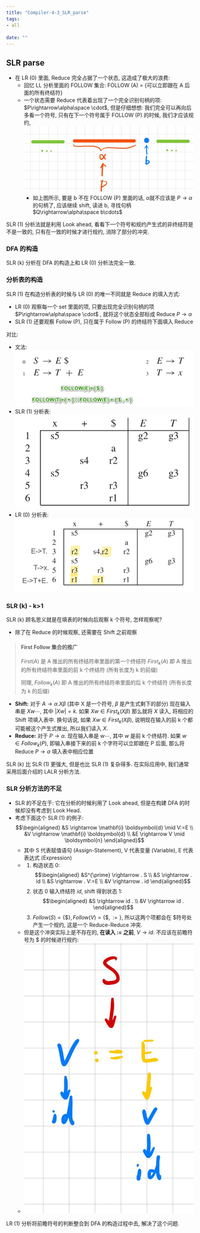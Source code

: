 ```yaml
---
title: "Compiler-4-3_SLR_parse"
tags:
- all

date: ""
---
```

## SLR parse

- 在 LR (0) 里面, Reduce 完全占据了一个状态, 这造成了极大的浪费:
	- 回忆 LL 分析里面的 FOLLOW 集合: FOLLOW (A) = {可以立即跟在 A 后面的所有终结符}
	- 一个状态需要 Reduce 代表着出现了一个完全识别句柄的项: $P\rightarrow\alpha\space \cdot$, 但是仔细想想: 我们完全可以再向后多看一个符号, 只有在下一个符号属于 FOLLOW (P) 的时候, 我们才应该规约, 
		![p后面要有Follow(p)](notes/2021/2021.10/assets/img_2022-10-15-58.png)
		- 如上图所示, 要是 b 不在 FOLLOW (P) 里面的话, α就不应该是 $P\rightarrow\alpha$ 的句柄了, 应该继续 shift, 读进 b, 寻找句柄 $Q\rightarrow\alpha\space b\cdots$

SLR (1) 分析法就是利用 Look ahead, 看看下一个符号和规约产生式的非终结符是不是一致的, 只有在一致的时候才进行规约, 消除了部分的冲突.

### DFA 的构造
SLR (k) 分析在 DFA 的构造上和 LR (0) 分析法完全一致.

### 分析表的构造
SLR (1) 在构造分析表的时候与 LR (0) 的唯一不同就是 Reduce 的填入方式:
- LR (0) 观察每一个 set 里面的项, 只要出现完全识别句柄的项 $P\rightarrow\alpha\space \cdot$ , 就将这个状态全部标成 Reduce $P\rightarrow\alpha$
- SLR (1) 还要观察 Follow (P), 只在属于 Follow (P) 的终结符下面填入 Reduce

对比:
- 文法:
	![400](notes/2021/2021.10/assets/img_2022-10-15-59.png)
- SLR (1) 分析表:
	![300](notes/2021/2021.10/assets/img_2022-10-15-60.png)
- LR (0) 分析表:
	![400](notes/2021/2021.10/assets/img_2022-10-15-61.png)


### SLR (k) - k>1
SLR (k) 顾名思义就是在填表的时候向后观察 k 个符号, 怎样观察呢?
- 除了在 Reduce 的时候观察, 还需要在 Shift 之前观察

> #### First Follow 集合的推广
> $First(A)$ 是 A 推出的所有终结符串里面的第一个终结符
> $First_k(A)$ 即 A 推出的所有终结符串里面的前 k 个终结符 (所有长度为 k 的前缀)
> 
> 同理, $Follow_k(A)$ 即 A 推出的所有终结符串里面的后 k 个终结符 (所有长度为 k 的后缀)

- **Shift:** 
	对于 $A→α.Xβ$ (其中 X 是一个符号, $β$ 是产生式剩下的部分)
	现在输入串是 $Xw\cdots$, 其中 $|Xw|=k$. 
	如果 $Xw\in First_k(Xβ)$ 那么就将 $X$ 读入, 将相应的 Shift 项填入表中.
	换句话说, 如果 $Xw\in First_k(Xβ)$, 说明现在输入的前 k 个都可能被这个产生式推出, 所以我们读入 $X$.
- **Reduce:**
	对于 $P→α.$ 
	现在输入串是 $w\cdots$, 其中 $w$ 是前 k 个终结符.
	如果 $w\in Follow_k(P)$, 即输入串接下来的前 k 个字符可以立即跟在 P 后面, 那么将 Reduce $P→α$ 填入表中相应位置

SLR (k) 比 SLR (1) 更强大, 但是也比 SLR (1) 复杂得多. 在实际应用中, 我们通常采用后面介绍的 LALR 分析方法.

### SLR 分析方法的不足
- SLR 的不足在于: 它在分析的时候利用了 Look ahead, 但是在构建 DFA 的时候却没有考虑到 Look Head.
- 考虑下面这个 SLR (1) 的例子: 
		$$\begin{aligned}
	&S \rightarrow \mathbf{i} \boldsymbol{d} \mid V:=E \\
	&V \rightarrow \mathbf{i} \boldsymbol{d} \\
	&E \rightarrow V \mid \boldsymbol{n}
	\end{aligned}$$
	- 其中 S 代表赋值语句 (Assign-Statement), V 代表变量 (Variable), E 代表表达式 (Expression)
	- 1. 构造状态 0:
		$$\begin{aligned}
	&S^{\prime} \rightarrow . S \\
	&S \rightarrow . id \\
	&S \rightarrow . V:=E \\
	&V \rightarrow . id
	\end{aligned}$$
		2. 状态 0 输入终结符 $id$,  shift 得到状态 1:
			$$\begin{aligned}
		&S \rightarrow id . \\
		&V \rightarrow id . 
		\end{aligned}$$
		3. $Follow (S)=\{\$\}, Follow (V)=\{\$, :=\}$, 所以这两个项都会在 $符号处产生一个规约, 这是一个 Reduce-Reduce 冲突.
	- 但是这个冲突实际上是不存在的, **在读入 $:=$ 之前**, $V \rightarrow id .$ 不应该在前瞻符号为 $ 的时候进行规约:
	- ![200](notes/2021/2021.10/assets/img_2022-10-15-62.png)

LR (1) 分析将前瞻符号的判断整合到 DFA 的构造过程中去, 解决了这个问题.